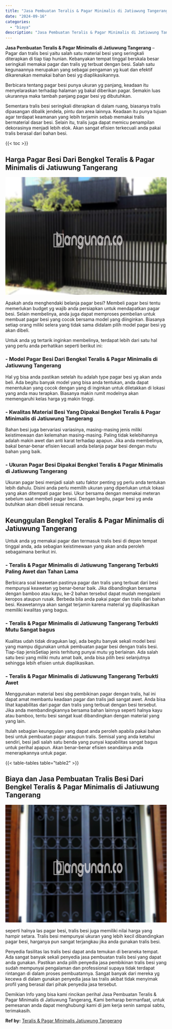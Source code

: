 ```yaml
---
title: "Jasa Pembuatan Teralis & Pagar Minimalis di Jatiuwung Tangerang"
date: "2024-09-16"
categories: 
  - "biaya"
description: "Jasa Pembuatan Teralis & Pagar Minimalis di Jatiuwung Tangerang. Demikian Info yang bisa kami rincikan perihal Jasa Pembuatan Teralis & Pagar Minimalis di Ja..."
---
```


**Jasa Pembuatan Teralis & Pagar Minimalis di Jatiuwung Tangerang** – Pagar dan tralis besi yaitu salah satu material besi yang seringkali diterapkan di tiap tiap hunian. Kebanyakan tempat tinggal berskala besar seringkali memakai pagar dan tralis yg terbuat dengan besi. Salah satu kegunaannya merupakan yang sebagai pengaman yg kuat dan efektif dikarenakan memakai bahan besi yg diaplikasikannya.

Berbicara tentang pagar besi punya ukuran yg panjang, keadaan itu menyelaraskan terhadap halaman yg bakal diberikan pagar. Semakin luas ukurannya maka tambah panjang pagar besi yg dibutuhkan.

Sementara tralis besi seringkali diterapkan di dalam ruang, biasanya tralis dipasangan dibalik jendela, pintu dan area lainnya. Keadaan itu punya tujuan agar terdapat keamanan yang lebih terjamin sebab memakai tralis bermaterial dasar besi. Selain itu, tralis juga dapat memicu penampilan dekorasinya menjadi lebih elok. Akan sangat efisien terkecuali anda pakai tralis berasal dari bahan besi.

{{< toc >}}

## Harga Pagar Besi Dari Bengkel Teralis & Pagar Minimalis di Jatiuwung Tangerang

![Jasa Pembuatan Teralis & Pagar Minimalis di Jatiuwung Tangerang](/images/pagar-minimalis-murah-33.png)

Apakah anda menghendaki belanja pagar besi? Membeli pagar besi tentu memerlukan budget yg wajib anda persiapkan untuk mendapatkan pagar besi. Selain membelinya, anda juga dapat memproses pembelian untuk membuat pagar besi yang cocok bersama model yang diinginkan. Biasanya setiap orang miliki selera yang tidak sama didalam pilih model pagar besi yg akan dibeli.

Untuk anda yg tertarik inginkan membelinya, terdapat lebih dari satu hal yang perlu anda perhatikan seperti berikut ini:
### \- Model Pagar Besi Dari Bengkel Teralis & Pagar Minimalis di Jatiuwung Tangerang

Hal yg bisa anda pastikan setelah itu adalah type pagar besi yg akan anda beli. Ada begitu banyak model yang bisa anda tentukan, anda dapat menentukan yang cocok dengan yang di inginkan untuk diletakkan di lokasi yang anda mau terapkan. Biasanya makin rumit modelnya akan memengaruhi kelas harga yg makin tinggi.

### \- Kwalitas Material Besi Yang Dipakai Bengkel Teralis & Pagar Minimalis di Jatiuwung Tangerang

Bahan besi juga bervariasi variasinya, masing-masing jenis miliki keistimewaan dan kelemahan masing-masing. Paling tidak kelebihannya adalah makin awet dan anti karat terhadap apapun. Jika anda membelinya, bakal benar-benar efisien kecuali anda belanja pagar besi dengan mutu bahan yang baik.

### \- Ukuran Pagar Besi Dipakai Bengkel Teralis & Pagar Minimalis di Jatiuwung Tangerang

Ukuran pagar besi menjadi salah satu faktor penting yg perlu anda tentukan lebih dahulu. Disini anda perlu memilih ukuran yang diperlukan untuk lokasi yang akan ditempati pagar besi. Ukur bersama dengan memakai meteran sebelum saat membeli pagar besi. Dengan begitu, pagar besi yg anda butuhkan akan dibeli sesuai rencana.

## Keunggulan Bengkel Teralis & Pagar Minimalis di Jatiuwung Tangerang

Untuk anda yg memakai pagar dan termasuk tralis besi di depan tempat tinggal anda, ada sebagian keistimewaan yang akan anda peroleh sebagaimana berikut ini.

### \- Teralis & Pagar Minimalis di Jatiuwung Tangerang Terbukti Paling Awet dan Tahan Lama

Berbicara soal keawetan pastinya pagar dan tralis yang terbuat dari besi mempunyai keawetan yg benar-benar baik. Jika dibandingkan bersama dengan bamboo atau kayu, ke-2 bahan tersebut dapat mudah mengalami keropos ataupun rusak. Berbeda bila anda pakai pagar dan tralis dari bahan besi. Keawetannya akan sangat terjamin karena material yg diaplikasikan memiliki kwalitas yang bagus.

### \- Teralis & Pagar Minimalis di Jatiuwung Tangerang Terbukti Mutu Sangat bagus

Kualitas udah tidak diragukan lagi, ada begitu banyak sekali model besi yang mampu digunakan untuk pembuatan pagar besi dengan tralis besi. Tiap-tiap jenisSetiap jenis terhitung punyai mutu yg berlainan. Ada salah satu besi yang miliki mutu amat baik, anda bisa pilih besi selanjutnya sehingga lebih efisien untuk diaplikasikan.

### \- Teralis & Pagar Minimalis di Jatiuwung Tangerang Terbukti Awet

Menggunakan material besi sbg pembikinan pagar dengan tralis, hal ini dapat amat membantu keadaan pagar dan tralis jadi sangat awet. Anda bisa lihat kapabilitas dari pagar dan tralis yang terbuat dengan besi tersebut. Jika anda membandingkannya bersama bahan lainnya seperti halnya kayu atau bamboo, tentu besi sangat kuat dibandingkan dengan material yang yang lain.

Itulah sebagian keunggulan yang dapat anda peroleh apabila pakai bahan besi untuk pembuatan pagar ataupun tralis. Semisal yang anda ketahui sendiri, besi jadi salah satu benda yang punyai kapabilitas sangat bagus untuk perihal apapun. Akan benar-benar efisien seandainya anda menerapkannya untuk pagar.

{{< table-tables table="table2" >}}

## Biaya dan Jasa Pembuatan Tralis Besi Dari Bengkel Teralis & Pagar Minimalis di Jatiuwung Tangerang

![Jasa Pembuatan Teralis & Pagar Minimalis di Jatiuwung Tangerang](/images/teralis-minimalis-murah-29.png)

seperti halnya las pagar besi, tralis besi juga memiliki nilai harga yang hampir setara. Tralis besi mempunyai ukuran yang lebih kecil dibandingkan pagar besi, harganya pun sangat terjangkau jika anda gunakan tralis besi.

Penyedia fasilitas las tralis besi dapat anda temukan di beraneka tempat. Ada sangat banyak sekali penyedia jasa pembuatan tralis besi yang dapat anda gunakan. Pastikan anda pilih penyedia jasa pembikinan tralis besi yang sudah mempunyai pengalaman dan professional supaya tidak terdapat rintangan di dalam proses pembuatannya. Sangat banyak dari mereka yg kecewa di dalam gunakan penyedia jasa las tralis akibat tidak menyimak profil yang berasal dari pihak penyedia jasa tersebut.

Demikian Info yang bisa kami rincikan perihal Jasa Pembuatan Teralis & Pagar Minimalis di Jatiuwung Tangerang, Kami berharap bermanfaat, untuk pemesanan anda dapat menghubungi kami di jam kerja senin sampai sabtu, terimakasih.

**Ref by:** [Teralis & Pagar Minimalis Jatiuwung Tangerang](https://id.wikipedia.org/wiki/Teralis)
